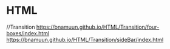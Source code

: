 # HTML
//Transition
https://bnamuun.github.io/HTML/Transition/four-boxes/index.html
https://bnamuun.github.io/HTML/Transition/sideBar/index.html
